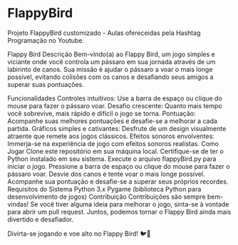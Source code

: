 # FlappyBird
Projeto FlappyBird customizado - Aulas ofereceidas pela Hashtag Programação no Youtube.

Flappy Bird
Descrição
Bem-vindo(a) ao Flappy Bird, um jogo simples e viciante onde você controla um pássaro em sua jornada através de um labirinto de canos. Sua missão é ajudar o pássaro a voar o mais longe possível, evitando colisões com os canos e desafiando seus amigos a superar suas pontuações.

Funcionalidades
Controles intuitivos: Use a barra de espaço ou clique do mouse para fazer o pássaro voar.
Desafio crescente: Quanto mais tempo você sobrevive, mais rápido e difícil o jogo se torna.
Pontuação: Acompanhe suas melhores pontuações e desafie-se a melhorar a cada partida.
Gráficos simples e cativantes: Desfrute de um design visualmente atraente que remete aos jogos clássicos.
Efeitos sonoros envolventes: Immerja-se na experiência de jogo com efeitos sonoros realistas.
Como Jogar
Clone este repositório em sua máquina local.
Certifique-se de ter o Python instalado em seu sistema.
Execute o arquivo flappyBird.py para iniciar o jogo.
Pressione a barra de espaço ou clique do mouse para fazer o pássaro voar.
Desvie dos canos e tente voar o mais longe possível.
Acompanhe sua pontuação e desafie-se a superar seus próprios recordes.
Requisitos do Sistema
Python 3.x
Pygame (biblioteca Python para desenvolvimento de jogos)
Contribuição
Contribuições são sempre bem-vindas! Se você tiver alguma ideia para melhorar o jogo, sinta-se à vontade para abrir um pull request. Juntos, podemos tornar o Flappy Bird ainda mais divertido e desafiador.

Divirta-se jogando e voe alto no Flappy Bird! 🐦🚀

